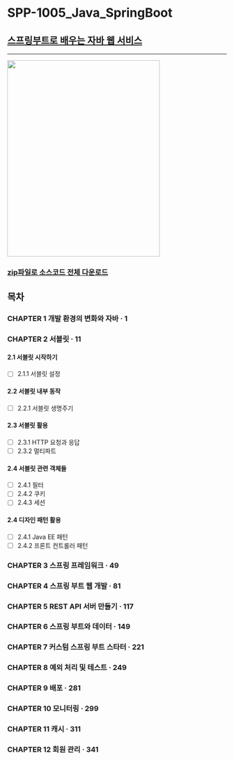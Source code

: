 # SPP-1005_Java_SpringBoot

## [스프링부트로 배우는 자바 웹 서비스](https://github.com/thecodinglive/JPub-JavaWebService)

----------------------------

<img src="https://i.imgur.com/yfYoywG.jpg"  width="350" height="450"/>

### [zip파일로 소스코드 전체 다운로드](https://github.com/thecodinglive/JPub-JavaWebService/archive/master.zip)

## 목차

### CHAPTER 1 개발 환경의 변화와 자바 · 1

### CHAPTER 2 서블릿 · 11

#### 2.1 서블릿 시작하기

- [ ] 2.1.1 서블릿 설정

#### 2.2 서블릿 내부 동작

- [ ] 2.2.1 서블릿 생명주기

#### 2.3 서블릿 활용

- [ ] 2.3.1 HTTP 요청과 응답
- [ ] 2.3.2 멀티파트

#### 2.4 서블릿 관련 객체들

- [ ] 2.4.1 필터
- [ ] 2.4.2 쿠키
- [ ] 2.4.3 세션

#### 2.4 디자인 패턴 활용

- [ ] 2.4.1 Java EE 패턴
- [ ] 2.4.2 프론트 컨트롤러 패턴

### CHAPTER 3 스프링 프레임워크 · 49

### CHAPTER 4 스프링 부트 웹 개발 · 81

### CHAPTER 5 REST API 서버 만들기 · 117

### CHAPTER 6 스프링 부트와 데이터 · 149

### CHAPTER 7 커스텀 스프링 부트 스타터 · 221

### CHAPTER 8 예외 처리 및 테스트 · 249

### CHAPTER 9 배포 · 281

### CHAPTER 10 모니터링 · 299

### CHAPTER 11 캐시 · 311

### CHAPTER 12 회원 관리 · 341
